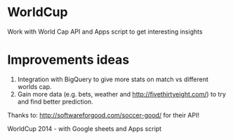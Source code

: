 WorldCup
========

Work with World Cap API and Apps script to get interesting insights
 

Improvements ideas
=================
  1. Integration with BigQuery to give more stats on match vs different worlds cap.
  2. Gain more data (e.g. bets, weather and http://fivethirtyeight.com/) to try and find better prediction.


Thanks to: http://softwareforgood.com/soccer-good/ for their API!


WorldCup 2014 - with Google sheets and Apps script
